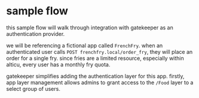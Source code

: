 
# sample flow

this sample flow will walk through integration with gatekeeper as an authentication provider.

we will be referencing a fictional app called `FrenchFry`.
when an authenticated user calls `POST frenchfry.local/order_fry`, they will place an order for a single fry.
since fries are a limited resource, especially within alticu, every user has a monthly fry quota.

gatekeeper simplifies adding the authentication layer for this app.
firstly, app layer management allows admins to grant access to the `/Food` layer to a select group of users.
